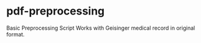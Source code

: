 # pdf-preprocessing
Basic Preprocessing Script 
Works with Geisinger medical record in original format. 
